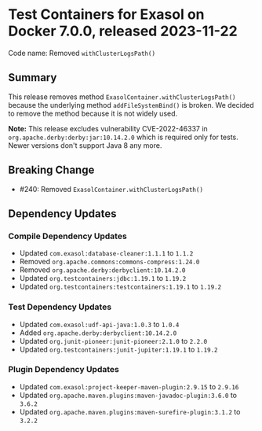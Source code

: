 # Test Containers for Exasol on Docker 7.0.0, released 2023-11-22

Code name: Removed `withClusterLogsPath()`

## Summary

This release removes method `ExasolContainer.withClusterLogsPath()` because the underlying method `addFileSystemBind()` is broken. We decided to remove the method because it is not widely used.

**Note:** This release excludes vulnerability CVE-2022-46337 in `org.apache.derby:derby:jar:10.14.2.0` which is required only for tests. Newer versions don't support Java 8 any more.

## Breaking Change

* #240: Removed `ExasolContainer.withClusterLogsPath()`

## Dependency Updates

### Compile Dependency Updates

* Updated `com.exasol:database-cleaner:1.1.1` to `1.1.2`
* Removed `org.apache.commons:commons-compress:1.24.0`
* Removed `org.apache.derby:derbyclient:10.14.2.0`
* Updated `org.testcontainers:jdbc:1.19.1` to `1.19.2`
* Updated `org.testcontainers:testcontainers:1.19.1` to `1.19.2`

### Test Dependency Updates

* Updated `com.exasol:udf-api-java:1.0.3` to `1.0.4`
* Added `org.apache.derby:derbyclient:10.14.2.0`
* Updated `org.junit-pioneer:junit-pioneer:2.1.0` to `2.2.0`
* Updated `org.testcontainers:junit-jupiter:1.19.1` to `1.19.2`

### Plugin Dependency Updates

* Updated `com.exasol:project-keeper-maven-plugin:2.9.15` to `2.9.16`
* Updated `org.apache.maven.plugins:maven-javadoc-plugin:3.6.0` to `3.6.2`
* Updated `org.apache.maven.plugins:maven-surefire-plugin:3.1.2` to `3.2.2`

